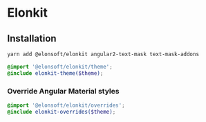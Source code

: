 # Elonkit

## Installation

```bash
yarn add @elonsoft/elonkit angular2-text-mask text-mask-addons
```

```scss
@import '@elonsoft/elonkit/theme';
@include elonkit-theme($theme);
```

### Override Angular Material styles

```scss
@import '@elonsoft/elonkit/overrides';
@include elonkit-overrides($theme);
```
